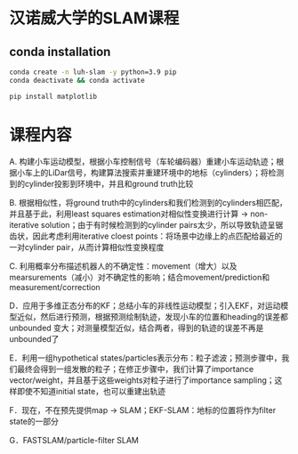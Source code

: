 # 汉诺威大学的SLAM课程


## conda installation
```bash
conda create -n luh-slam -y python=3.9 pip
conda deactivate && conda activate

pip install matplotlib
```

# 课程内容
A. 构建小车运动模型，根据小车控制信号（车轮编码器）重建小车运动轨迹；根据小车上的LiDar信号，构建算法搜索并重建环境中的地标（cylinders）；将检测到的cylinder投影到环境中，并且和ground truth比较

B. 根据相似性，将ground truth中的cylinders和我们检测到的cylinders相匹配，并且基于此，利用least squares estimation对相似性变换进行计算 -> non-iterative solution；由于有时候检测到的cylinder pairs太少，所以导致轨迹呈锯齿状，因此考虑利用iterative cloest points：将场景中边缘上的点匹配给最近的一对cylinder pair，从而计算相似性变换程度

C. 利用概率分布描述机器人的不确定性：movement（增大）以及mearsurements（减小）对不确定性的影响；结合movement/prediction和measurement/correction

D．应用于多维正态分布的KF；总结小车的非线性运动模型；引入EKF，对运动模型近似，然后进行预测，根据预测绘制轨迹，发现小车的位置和heading的误差都unbounded 变大；对测量模型近似，结合两者，得到的轨迹的误差不再是unbounded了

E．利用一组hypothetical states/particles表示分布：粒子滤波；预测步骤中，我们最终会得到一组发散的粒子；在修正步骤中，我们计算了importance vector/weight，并且基于这些weights对粒子进行了importance sampling；这样即使不知道initial state，也可以重建出轨迹

F．现在，不在预先提供map -> SLAM；EKF-SLAM：地标的位置将作为filter state的一部分

G．FASTSLAM/particle-filter SLAM

